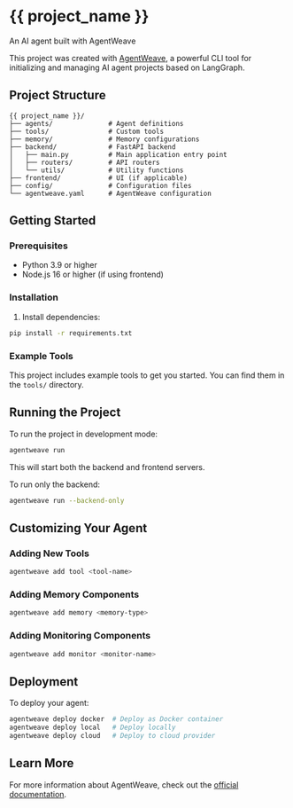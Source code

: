 # {{ project_name }}

An AI agent built with AgentWeave

This project was created with [AgentWeave](https://github.com/yourusername/agentweave), a powerful CLI tool for initializing and managing AI agent projects based on LangGraph.

## Project Structure

```
{{ project_name }}/
├── agents/              # Agent definitions
├── tools/               # Custom tools
├── memory/              # Memory configurations
├── backend/             # FastAPI backend
│   ├── main.py          # Main application entry point
│   ├── routers/         # API routers
│   └── utils/           # Utility functions
├── frontend/            # UI (if applicable)
├── config/              # Configuration files
└── agentweave.yaml      # AgentWeave configuration
```

## Getting Started

### Prerequisites

- Python 3.9 or higher
- Node.js 16 or higher (if using frontend)

### Installation

1. Install dependencies:

```bash
pip install -r requirements.txt
```


### Example Tools

This project includes example tools to get you started. You can find them in the `tools/` directory.


## Running the Project

To run the project in development mode:

```bash
agentweave run
```

This will start both the backend and frontend servers.

To run only the backend:

```bash
agentweave run --backend-only
```

## Customizing Your Agent

### Adding New Tools

```bash
agentweave add tool <tool-name>
```

### Adding Memory Components

```bash
agentweave add memory <memory-type>
```

### Adding Monitoring Components

```bash
agentweave add monitor <monitor-name>
```

## Deployment

To deploy your agent:

```bash
agentweave deploy docker  # Deploy as Docker container
agentweave deploy local   # Deploy locally
agentweave deploy cloud   # Deploy to cloud provider
```

## Learn More

For more information about AgentWeave, check out the [official documentation](https://github.com/yourusername/agentweave).
